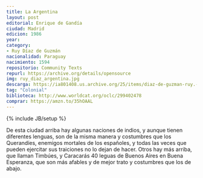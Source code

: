 ```yaml
---
title: La Argentina
layout: post
editorial: Enrique de Gandía
ciudad: Madrid 
edicion: 1986
year: 
category:
- Ruy Díaz de Guzmán
nacionalidad: Paraguay
nacimiento: 1594
repositorio: Community Texts
repurl: https://archive.org/details/opensource
img: ruy_diaz_argentina.jpg
descarga: https://ia801408.us.archive.org/25/items/diaz-de-guzman-ruy.-la-argentina-epl-2017_202011/D%C3%ADaz%20de%20Guzm%C3%A1n%2C%20Ruy.%20-%20La%20Argentina%20%5BEPL%5D%20%5B2017%5D.pdf
tag: "Colonial"
biblioteca: http://www.worldcat.org/oclc/299402478
comprar: https://amzn.to/35hOAAL
---
```

{% include JB/setup %}

De esta ciudad arriba hay algunas naciones de indios, y aunque tienen diferentes lenguas, son de la misma manera y costumbres que los Querandíes, enemigos mortales de los españoles, y todas las veces que pueden ejercitar sus traiciones no lo dejan de hacer. Otros hay más arriba, que llaman Timbúes, y Caracarás 40 leguas de Buenos Aires en Buena Esperanza, que son más afables y de mejor trato y costumbres que los de abajo.
